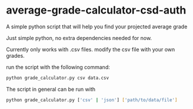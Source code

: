 # average-grade-calculator-csd-auth
A simple python script that will help you find your projected average grade

Just simple python, no extra dependencies needed for now. 

Currently only works with .csv files. modify the csv file with your own grades.

run the script with the following command:
```bash
python grade_calculator.py csv data.csv
```

The script in general can be run with 
```bash
python grade_calculator.py ['csv' | 'json'] ['path/to/data/file']
```
